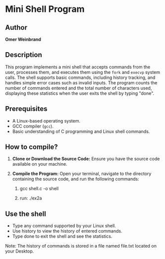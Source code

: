 # Mini Shell Program

## Author
**Omer Weinbrand**

## Description
This program implements a mini shell that accepts commands from the user, processes them, and executes them using the `fork` and `execvp` system calls. The shell supports basic commands, including history tracking, and handles simple error cases such as invalid inputs. The program counts the number of commands entered and the total number of characters used, displaying these statistics when the user exits the shell by typing "done".

## Prerequisites
- A Linux-based operating system.
- GCC compiler (`gcc`).
- Basic understanding of C programming and Linux shell commands.

## How to compile?

1. **Clone or Download the Source Code:**
   Ensure you have the source code available on your machine.

2. **Compile the Program:**
   Open your terminal, navigate to the directory containing the source code, and run the following commands:
   
   1. gcc shell.c -o shell

   2. run: ./ex2a

## Use the shell

- Type any command supported by your Linux shell.
- Use history to view the history of entered commands.
- Type done to exit the shell and see the statistics.

Note: The history of commands is stored in a file named file.txt located on your Desktop.

   

